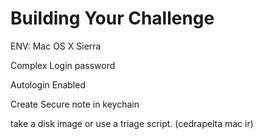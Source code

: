 # Building Your Challenge

ENV: Mac OS X Sierra

Complex Login password

Autologin Enabled

Create Secure note in keychain

take a disk image or use a triage script. (cedrapelta mac ir)
